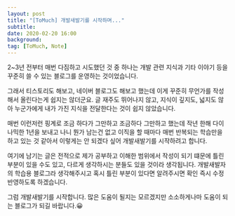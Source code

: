 ```yaml
---
layout: post
title: "[ToMuch] 개발새발기를 시작하며..."
subtitle:
date: 2020-02-20 16:00
background: 
tag: [ToMuch, Note]
---
```


2~3년 전부터 매번 다짐하고 시도했던 것 중 하나는 개발 관련 지식과 기타 이야기 등을 꾸준히 쓸 수 있는 블로그를 운영하는 것이었습니다.

그래서 티스토리도 해보고, 네이버 블로그도 해보고 했는데 이게 꾸준히 무언가를 작성해서 올린다는게 쉽지는 않더군요. 글 재주도 뛰어나지 않고, 지식이 깊지도, 넓지도 않아 누군가에게 내가 가진 지식을 전달한다는 것이 쉽지 않았습니다. 

매번 이런저런 핑계로 조금 하다가 그만하고 조금하다 그만하고 했는데 작년 한해 다이나믹한 1년을 보내고 나니 뭔가 남는건 없고 이직을 할 때마다 매번 반복되는 학습만을 하고 있는 것 같아서 이렇게는 안 되겠다 싶어 개발새발기를 시작하려고 합니다.

여기에 남기는 글은 전적으로 제가 공부하고 이해한 범위에서 작성이 되기 떄문에 틀린 부분이 있을 수도 있고, 다르게 생각하시는 분들도 있을 것이라 생각됩니다. 개발새발자의 학습용 블로그라 생각해주시고 혹시 틀린 부분이 있다면 알려주시면 확인 즉시 수정 반영하도록 하겠습니다.

그럼 개발새발기를 시작합니다. 많은 도움이 될지는 모르겠지만 소소하게나마 도움이 되는 블로그가 되길 바랍니다.😀

